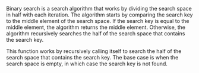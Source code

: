 Binary search is a search algorithm that works by dividing the search space in half with each iteration. The algorithm starts by comparing the search key to the middle element of the search space. If the search key is equal to the middle element, the algorithm returns the middle element. Otherwise, the algorithm recursively searches the half of the search space that contains the search key.

This function works by recursively calling itself to search the half of the search space that contains the search key. The base case is when the search space is empty, in which case the search key is not found.
